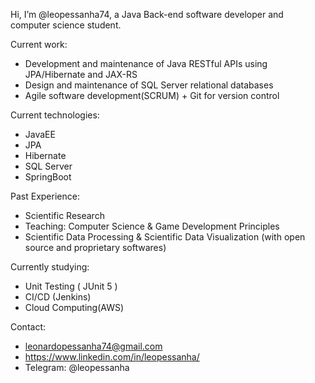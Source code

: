 Hi, I’m @leopessanha74, a Java Back-end software developer and computer science student.

Current work:
- Development and maintenance of Java RESTful APIs using JPA/Hibernate and JAX-RS
- Design and maintenance of SQL Server relational databases
- Agile software development(SCRUM) + Git for version control

Current technologies:
- JavaEE
- JPA
- Hibernate
- SQL Server
- SpringBoot

Past Experience:
- Scientific Research
- Teaching: Computer Science & Game Development Principles
- Scientific Data Processing & Scientific Data Visualization (with open source and proprietary softwares)

Currently studying:
- Unit Testing ( JUnit 5 )
- CI/CD (Jenkins)
- Cloud Computing(AWS)

Contact:
- leonardopessanha74@gmail.com
- https://www.linkedin.com/in/leopessanha/
- Telegram: @leopessanha

<!---
leopessanha74/leopessanha74 is a ✨ special ✨ repository because its `README.md` (this file) appears on your GitHub profile.
You can click the Preview link to take a look at your changes.
--->
